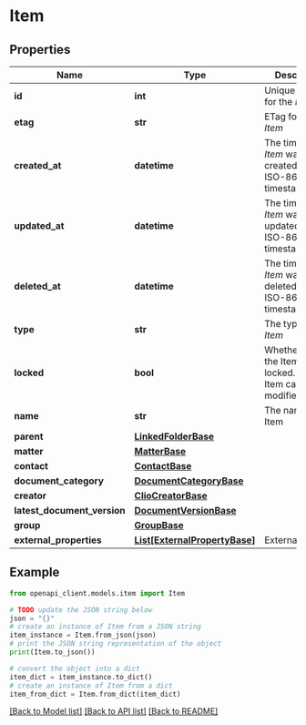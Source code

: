 # Item


## Properties

Name | Type | Description | Notes
------------ | ------------- | ------------- | -------------
**id** | **int** | Unique identifier for the *Item* | [optional] 
**etag** | **str** | ETag for the *Item* | [optional] 
**created_at** | **datetime** | The time the *Item* was created (as a ISO-8601 timestamp) | [optional] 
**updated_at** | **datetime** | The time the *Item* was last updated (as a ISO-8601 timestamp) | [optional] 
**deleted_at** | **datetime** | The time the *Item* was deleted (as a ISO-8601 timestamp) | [optional] 
**type** | **str** | The type of the *Item* | [optional] 
**locked** | **bool** | Whether or not the Item is locked. Locked Item cannot be modified | [optional] 
**name** | **str** | The name of the Item | [optional] 
**parent** | [**LinkedFolderBase**](LinkedFolderBase.md) |  | [optional] 
**matter** | [**MatterBase**](MatterBase.md) |  | [optional] 
**contact** | [**ContactBase**](ContactBase.md) |  | [optional] 
**document_category** | [**DocumentCategoryBase**](DocumentCategoryBase.md) |  | [optional] 
**creator** | [**ClioCreatorBase**](ClioCreatorBase.md) |  | [optional] 
**latest_document_version** | [**DocumentVersionBase**](DocumentVersionBase.md) |  | [optional] 
**group** | [**GroupBase**](GroupBase.md) |  | [optional] 
**external_properties** | [**List[ExternalPropertyBase]**](ExternalPropertyBase.md) | ExternalProperty | [optional] 

## Example

```python
from openapi_client.models.item import Item

# TODO update the JSON string below
json = "{}"
# create an instance of Item from a JSON string
item_instance = Item.from_json(json)
# print the JSON string representation of the object
print(Item.to_json())

# convert the object into a dict
item_dict = item_instance.to_dict()
# create an instance of Item from a dict
item_from_dict = Item.from_dict(item_dict)
```
[[Back to Model list]](../README.md#documentation-for-models) [[Back to API list]](../README.md#documentation-for-api-endpoints) [[Back to README]](../README.md)


